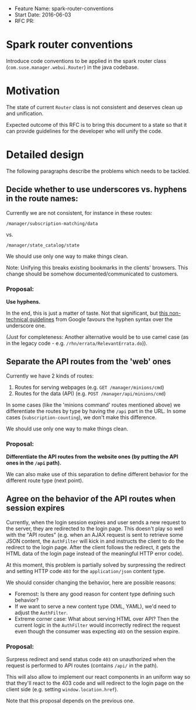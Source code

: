 - Feature Name: spark-router-conventions
- Start Date: 2016-06-03
- RFC PR:

# Spark router conventions
[summary]: #summary

Introduce code conventions to be applied in the spark router class
(`com.suse.manager.webui.Router`) in the java codebase.

# Motivation
[motivation]: #motivation

The state of current `Router` class is not consistent and deserves clean up and
unification.

Expected outcome of this RFC is to bring this document to a state so that it
can provide guidelines for the developer who will unify the code.

# Detailed design
[design]: #detailed-design

The following paragraphs describe the problems which needs to be tackled.

## Decide whether to use underscores vs. hyphens in the route names:
Currently we are not consistent, for instance in these routes:
```
/manager/subscription-matching/data
```
vs.
```
/manager/state_catalog/state

```

We should use only one way to make things clean. 

Note: Unifying this breaks existing bookmarks in the clients' browsers. This change should be somehow documented/communicated to customers.

### Proposal:
**Use hyphens.**

In the end, this is just a matter of taste. Not that significant, but [this
non-technical guidelines](https://support.google.com/webmasters/answer/76329?hl=en) from
Google favours the hyphen syntax over the underscore one.

(Just for completeness: Another alternative would be to use camel case (as in
the legacy code - e.g. `/rhn/errata/RelevantErrata.do`)).

## Separate the API routes from the 'web' ones
Currently we have 2 kinds of routes:
 1. Routes for serving webpages (e.g. `GET /manager/minions/cmd`)
 2. Routes for the data (API) (e.g. `POST /manager/api/minions/cmd`)

In some cases (like the 'minions command' routes mentioned above) we
differentiate the routes by type by having the `/api` part in the URL. In some
cases (`subscription-counting`), we don't make this difference.

We should use only one way to make things clean.

### Proposal:
**Differentiate the API routes from the website ones (by putting the API ones in
the `/api` path).**

We can also make use of this separation to define different behavior for the
different route type (next point).

## Agree on the behavior of the API routes when session expires
Currently, when the login session expires and user sends a new request to the
server, they are redirected to the login page. This doesn't play so well with
the "API routes" (e.g. when an AJAX request is sent to retrieve some JSON
content, the `AuthFilter` will kick in and instructs the client to do the
redirect to the login page. After the client follows the redirect, it gets the
HTML data of the login page instead of the meaningful HTTP error code).

At this moment, this problem is partially solved by surpressing the redirect
and setting HTTP code `403` for the `application/json` content type.

We should consider changing the behavior, here are possible reasons:

* Foremost: Is there any good reason for content type defining such behavior?
* If we want to serve a new content type (XML, YAML), we'd need to
  adjust the `AuthFilter`.
* Extreme corner case: What about serving HTML over API? Then the current logic
  in the `AuthFilter` would incorrectly redirect the request even though the
  consumer was expecting `403` on the session expire.

### Proposal:
Surpress redirect and send status code `403` on unauthorized when the request
is performed to API routes (contains `/api/` in the path).

This will also allow to implement our react components in an uniform way so
that they'll react to the 403 code and will redirect to the login page on the
client side (e.g. setting `window.location.href`).

Note that this proposal depends on the previous one.


